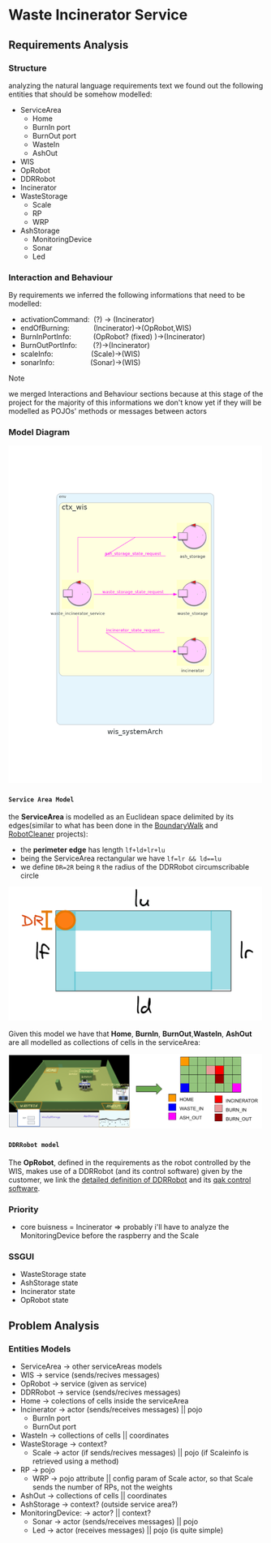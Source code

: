 # Waste Incinerator Service

## Requirements Analysis

### Structure
analyzing the natural language requirements text we found out the following entities that should be somehow modelled:
* ServiceArea
  * Home
  * BurnIn port
  * BurnOut port
  * WasteIn
  * AshOut
* WIS
* OpRobot
* DDRRobot
* Incinerator
* WasteStorage
  * Scale
  * RP
  * WRP
* AshStorage
  * MonitoringDevice
  * Sonar
  * Led

### Interaction and Behaviour
By requirements we inferred the following informations that need to be modelled:
* activationCommand:&nbsp;&nbsp;(?) -> (Incinerator)
* endOfBurning:&nbsp;&nbsp;&nbsp;&nbsp;&nbsp;&nbsp;&nbsp;&nbsp;&nbsp;&nbsp;&nbsp;&nbsp;(Incinerator)->(OpRobot,WIS)
* BurnInPortInfo:&nbsp;&nbsp;&nbsp;&nbsp;&nbsp;&nbsp;&nbsp;&nbsp;&nbsp;&nbsp;&nbsp;(OpRobot? (fixed) )->(Incinerator)
* BurnOutPortInfo:&nbsp;&nbsp;&nbsp;&nbsp;&nbsp;&nbsp;&nbsp;&nbsp;(?)->(Incinerator)
* scaleInfo:&nbsp;&nbsp;&nbsp;&nbsp;&nbsp;&nbsp;&nbsp;&nbsp;&nbsp;&nbsp;&nbsp;&nbsp;&nbsp;&nbsp;&nbsp;&nbsp;&nbsp;&nbsp;&nbsp;(Scale)->(WIS)
* sonarInfo:&nbsp;&nbsp;&nbsp;&nbsp;&nbsp;&nbsp;&nbsp;&nbsp;&nbsp;&nbsp;&nbsp;&nbsp;&nbsp;&nbsp;&nbsp;&nbsp;&nbsp;&nbsp;(Sonar)->(WIS)

> [!NOTE]
> we merged Interactions and Behaviour sections because at this stage of the project for the majority of this informations we don't know yet if they will be modelled as POJOs' methods or messages between actors

### Model Diagram
<img src="resources/imgs/wis_systemarch.png" width="500px">



#### ```Service Area Model```
the **ServiceArea** is modelled as an Euclidean space delimited by its edges(similar to what has been done in the [BoundaryWalk](resources/slides/BoundaryWalkProjectDoc.pdf) and [RobotCleaner](resources/slides/RobotCleanerProjectDoc.pdf) projects):

* the **perimeter edge** has length ```lf+ld+lr+lu```
* being the ServiceArea rectangular we have ```lf=lr && ld==lu```
* we define ```DR=2R``` being ```R``` the radius of the DDRRobot    circumscribable circle

<img src="resources/imgs/ServiceAreaModel_01.png" width="500px">

Given this model we have that **Home**, **BurnIn**, **BurnOut**,**WasteIn**, **AshOut** are all modelled as collections of cells in the serviceArea:

<img src="resources/imgs/ServiceAreaModel_02.png" width="500px">

#### ```DDRRobot model```

The **OpRobot**, defined in the requirements as the robot controlled by the WIS, makes use of a DDRRobot (and its control software) given by the customer, we link the [detailed definition of DDRRobot](resources/slides/BasicRobot24ProjectDoc.pdf) and its [qak control software](resources/projects/basicrobot.qak).


### Priority

* core buisness = Incinerator => probably i'll have to analyze the MonitoringDevice before the raspberry and the Scale

### SSGUI

* WasteStorage state
* AshStorage state
* Incinerator state
* OpRobot state

## Problem Analysis

### Entities Models

* ServiceArea -> other serviceAreas models
* WIS         -> service (sends/recives messages)
* OpRobot     -> service (given as service)
* DDRRobot    -> service (sends/recives messages)
* Home        -> colections of cells inside the serviceArea
* Incinerator -> actor (sends/receives messages) || pojo
  * BurnIn port
  * BurnOut port
* WasteIn      -> collections of cells || coordinates
* WasteStorage -> context?
  * Scale      -> actor (if sends/recives messages) || pojo (if Scaleinfo is retrieved using a method)
* RP           -> pojo
  * WRP        -> pojo attribute || config param of Scale actor, so that Scale sends the number of RPs, not the weights
* AshOut       -> collections of cells || coordinates
* AshStorage   -> context? (outside service area?)
* MonitoringDevice: -> actor? || context?
  * Sonar      -> actor (sends/receives messages) || pojo
  * Led        -> actor (receives messages) || pojo (is quite simple)
